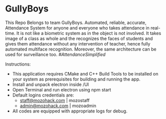 # GullyBoys
This Repo Belongs to team GullyBoys.
Automated, reliable, accurate, Attendance System for anyone and everyone who takes attendance in real-time.
It is not like a biometric system as in the object is not involved.
It takes image of a class as whole and the recognizes the faces of students and gives them attendance without any intervention of teacher, hence fully automated multiface recognition.
Moreover, the same architecture can be used for surveillance too.
*#AttendanceSimplified*

Instructions:

* This application requires CMake and C++ Build Tools to be installed on your system as prerequisites for building and running the app.
* Install and unpack electron inside /UI
* Open Terminal and run electron using npm start
* Default logins credentials are:
  * staff@mozohack.com | mozostaff
  * admin@mozohack.com | mozoadmin
* All codes are equipped with appropriate logs for debug.
